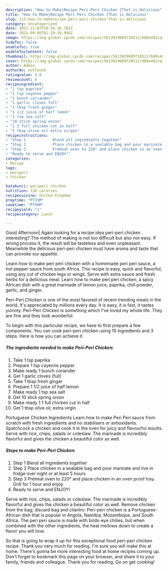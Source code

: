 ```yaml
---
description: "How to Make|Recipe Peri-Peri Chicken {That is Delicious"
title: "How to Make|Recipe Peri-Peri Chicken {That is Delicious"
slug: 113-how-to-makerecipe-peri-peri-chicken-that-is-delicious
category: Uncategorized
date: 2022-11-07T20:58:36.701Z
date: 2023-09-06T01:20:39.956Z
image: https://img-global.cpcdn.com/recipes/5613929089728512/680x482cq70/peri-peri-chicken-recipe-main-photo.jpg
hideToc: false
enableToc: true
enableTocContent: false
thumbnail: https://img-global.cpcdn.com/recipes/5613929089728512/680x482cq70/peri-peri-chicken-recipe-main-photo.jpg
cover: https://img-global.cpcdn.com/recipes/5613929089728512/680x482cq70/peri-peri-chicken-recipe-main-photo.jpg
author: Admin
authorAv: notfound
ratingvalue: 3.8
reviewcount: 6
recipeingredient:
- "1 tsp paprika"
- "1 tsp cayenne pepper"
- "1 bunch coriander"
- "1 garlic cloves full"
- "1 tbsp fresh ginger"
- "1 1/2 juice of half lemon"
- "1 tsp sea salt"
- "10 stick spring onion"
- "1 1 full chicken cut in half"
- "1 tbsp olive oil extra virgin"
recipeinstructions:
- "Step 1            Blend all ingredients together"
- "Step 2            Place chicken in a sealable bag and pour marinate and live in fridge over night or at least 5 hours"
- "Step 3            Preheat oven to 220° and place chicken in an oven proof tray. Grill for 1 hour and enjoy"
- "Ready to serve and ENJOY!"
categories:
- Recipe
tags:
- periperi
- chicken

katakunci: periperi chicken 
nutrition: 118 calories
recipecuisine: United Kingdom
preptime: "PT35M"
cooktime: "PT50M"
recipeyield: "1"
recipecategory: Lunch

---
```



Good Afternoon| Again looking for a recipe idea peri-peri chicken interesting? The method of making is not too difficult but also not easy. If wrong process it, the result will be tasteless and even unpleasant. Meanwhile the delicious peri-peri chicken must have aroma and taste that can provoke our appetite.





Learn how to make peri peri chicken with a homemade peri peri sauce, a hot pepper sauce from south Africa. This recipe is easy, quick and flavorful, using any cut of chicken legs or wings. Serve with extra sauce and fresh herbs for a delicious meal. Learn how to make peri peri chicken, a spicy African dish with a great marinade of lemon juice, paprika, chili powder, garlic, and ginger.

Peri-Peri Chicken is one of the most favored of recent trending meals in the world. It's appreciated by millions every day. It is easy, it is fast, it tastes yummy. Peri-Peri Chicken is something which I've loved my whole life. They are fine and they look wonderful.


To begin with this particular recipe, we have to first prepare a few components. You can cook peri-peri chicken using 10 ingredients and 3 steps. Here is how you can achieve it.

<!--inarticleads1-->

##### The ingredients needed to make Peri-Peri Chicken:

1. Take 1 tsp paprika
1. Prepare 1 tsp cayenne pepper
1. Make ready 1 bunch coriander
1. Get 1 garlic cloves (full)
1. Take 1 tbsp fresh ginger
1. Prepare 1 1/2 juice of half lemon
1. Make ready 1 tsp sea salt
1. Get 10 stick spring onion
1. Make ready 1 1 full chicken cut in half
1. Get 1 tbsp olive oil, extra virgin


Portuguese Chicken Ingredients Learn how to make Peri Peri sauce from scratch with fresh ingredients and no stabilisers or antioxidants. Spatchcock a chicken and cook it in the oven for juicy and flavourful results. Serve with rice, chips, salads or coleslaw. The marinade is incredibly flavorful and gives the chicken a beautiful color as well. 

<!--inarticleads2-->

##### Steps to make Peri-Peri Chicken:

1. Step 1            Blend all ingredients together
1. Step 2            Place chicken in a sealable bag and pour marinate and live in fridge over night or at least 5 hours
1. Step 3            Preheat oven to 220° and place chicken in an oven proof tray. Grill for 1 hour and enjoy
1. Ready to serve and ENJOY!

Serve with rice, chips, salads or coleslaw. The marinade is incredibly flavorful and gives the chicken a beautiful color as well. Remove chicken from the bag; discard bag and cilantro. Peri-peri chicken is a Portuguese-African dish that is popular in Angola, Namibia, Mozambique, and South Africa. The peri peri sauce is made with birds-eye chilies, but when combined with the other ingredients, the heat mellows down to create a flavor you will love. 

So that is going to wrap it up for this exceptional food peri-peri chicken recipe. Thank you very much for reading. I'm sure you will make this at home. There's gonna be more interesting food at home recipes coming up. Don't forget to bookmark this page on your browser, and share it to your family, friends and colleague. Thank you for reading. Go on get cooking!
